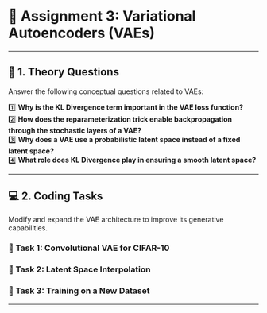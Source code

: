 # 📌 Assignment 3: Variational Autoencoders (VAEs)

---

## 📖 **1. Theory Questions**
Answer the following conceptual questions related to VAEs:

1️⃣ **Why is the KL Divergence term important in the VAE loss function?**  
2️⃣ **How does the reparameterization trick enable backpropagation through the stochastic layers of a VAE?**  
3️⃣ **Why does a VAE use a probabilistic latent space instead of a fixed latent space?**  
4️⃣ **What role does KL Divergence play in ensuring a smooth latent space?**  

---

## 💻 **2. Coding Tasks**
Modify and expand the VAE architecture to improve its generative capabilities.

### 🔹 **Task 1: Convolutional VAE for CIFAR-10**

### 🔹 **Task 2: Latent Space Interpolation**

### 🔹 **Task 3: Training on a New Dataset**

---


